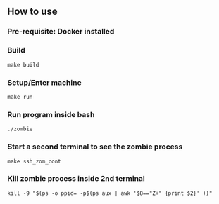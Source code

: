 ## How to use
### Pre-requisite: Docker installed
### Build
`make build`
### Setup/Enter machine
`make run`
### Run program inside bash
`./zombie`
### Start a second terminal to see the zombie process
`make ssh_zom_cont`
### Kill zombie process inside 2nd terminal
`kill -9 "$(ps -o ppid= -p$(ps aux | awk '$8=="Z+" {print $2}' ))"`